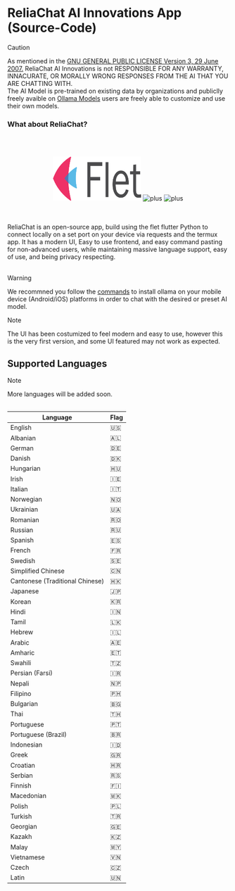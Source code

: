 # ReliaChat AI Innovations App (Source-Code)

> [!CAUTION]
> As mentioned in the [GNU GENERAL PUBLIC LICENSE Version 3, 29 June 2007.](https://github.com/LTS-VVE/ReliaChat/blob/main/LICENSE)
> ReliaChat AI Innovations is not RESPONSIBLE FOR ANY WARRANTY, INNACURATE, OR MORALLY WRONG RESPONSES FROM THE AI THAT YOU ARE CHATTING WITH. <br>
> The AI Model is pre-trained on existing data by organizations and publiclly freely avaible on [Ollama Models](https://ollama.com/models)
> users are freely able to customize and use their own models.

### What about ReliaChat?
<br>
<br>
<p align="center">
  <img src="https://raw.githubusercontent.com/flet-dev/flet/main/media/logo/flet-logo.svg" alt="Flet" width="200" height="100">
  <img src="https://www.svgrepo.com/show/2087/plus.svg" alt="plus" width="200" height="100">
  <img src="https://cdn.iconscout.com/icon/free/png-256/free-python-logo-icon-download-in-svg-png-gif-file-formats--programming-language-logos-icons-1720083.png?f=webp" alt="plus" width="100" height="100">
</p>
<br>
<br>
ReliaChat is an open-source app, build using the flet flutter Python to connect locally on a set port on your device via requests and the termux app.
It has a modern UI, Easy to use frontend, and easy command pasting for non-advanced users, while maintaining massive language support, easy of use, and being privacy respecting.<br><br>

> [!WARNING]
> We recommned you follow the [commands](https://github.com/LTS-VVE) to install ollama on your mobile device (Android/iOS) platforms in order to chat with the desired or preset AI model.

> [!NOTE]
> The UI has been costumized to feel modern and easy to use, however this is the very first
> version, and some UI featured may not work as expected.

## Supported Languages
> [!NOTE]
> More languages will be added soon.<br><br>

| Language          | Flag       |
|-------------------|------------|
| English           | 🇺🇸        |
| Albanian          | 🇦🇱        |
| German            | 🇩🇪        |
| Danish            | 🇩🇰        |
| Hungarian         | 🇭🇺        |
| Irish             | 🇮🇪        |
| Italian           | 🇮🇹        |
| Norwegian         | 🇳🇴        |
| Ukrainian         | 🇺🇦        |
| Romanian          | 🇷🇴        |
| Russian           | 🇷🇺        |
| Spanish           | 🇪🇸        |
| French            | 🇫🇷        |
| Swedish           | 🇸🇪        |
| Simplified Chinese| 🇨🇳        |
| Cantonese (Traditional Chinese) | 🇭🇰 |
| Japanese          | 🇯🇵        |
| Korean            | 🇰🇷        |
| Hindi             | 🇮🇳        |
| Tamil             | 🇱🇰        |
| Hebrew            | 🇮🇱        |
| Arabic            | 🇦🇪        |
| Amharic           | 🇪🇹        |
| Swahili           | 🇹🇿        |
| Persian (Farsi)   | 🇮🇷        |
| Nepali            | 🇳🇵        |
| Filipino          | 🇵🇭        |
| Bulgarian         | 🇧🇬        |
| Thai              | 🇹🇭        |
| Portuguese        | 🇵🇹        |
| Portuguese (Brazil) | 🇧🇷      |
| Indonesian        | 🇮🇩        |
| Greek             | 🇬🇷        |
| Croatian          | 🇭🇷        |
| Serbian           | 🇷🇸        |
| Finnish           | 🇫🇮        |
| Macedonian        | 🇲🇰        |
| Polish            | 🇵🇱        |
| Turkish           | 🇹🇷        |
| Georgian          | 🇬🇪        |
| Kazakh            | 🇰🇿        |
| Malay             | 🇲🇾        |
| Vietnamese        | 🇻🇳        |
| Czech             | 🇨🇿        |
| Latin             | 🇺🇳        |

